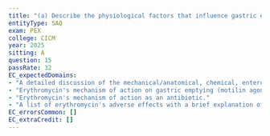```yaml
---
title: "(a) Describe the physiological factors that influence gastric emptying (80% of marks). (b) With respect to erythromycin, outline the following: (i) mechanism of action on gastric emptying (10% of marks). (ii) important gastrointestinal and non-gastrointestinal adverse effects (10% of marks)."
entityType: SAQ
exam: PEX
college: CICM
year: 2025
sitting: A
question: 15
passRate: 32
EC_expectedDomains:
- "A detailed discussion of the mechanical/anatomical, chemical, enterogastric nervous reflexes, and hormonal factors (local and systemic) that affect gastric emptying."
- "Erythromycin's mechanism of action on gastric emptying (motilin agonism)."
- "Erythromycin's mechanism of action as an antibiotic."
- "A list of erythromycin's adverse effects with a brief explanation of their mechanism where possible."
EC_errorsCommon: []
EC_extraCredit: []
---
```

